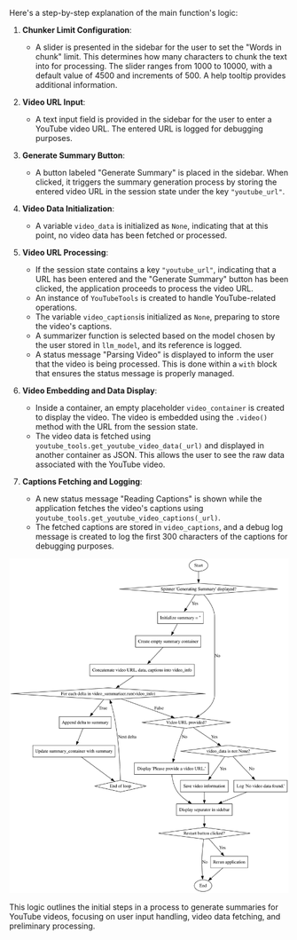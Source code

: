 Here's a step-by-step explanation of the main function's logic:

1. **Chunker Limit Configuration**: 
   - A slider is presented in the sidebar for the user to set the "Words in chunk" limit. This determines how many characters to chunk the text into for processing. The slider ranges from 1000 to 10000, with a default value of 4500 and increments of 500. A help tooltip provides additional information.

2. **Video URL Input**:
   - A text input field is provided in the sidebar for the user to enter a YouTube video URL. The entered URL is logged for debugging purposes.

3. **Generate Summary Button**:
   - A button labeled "Generate Summary" is placed in the sidebar. When clicked, it triggers the summary generation process by storing the entered video URL in the session state under the key `"youtube_url"`.

4. **Video Data Initialization**:
   - A variable `video_data` is initialized as `None`, indicating that at this point, no video data has been fetched or processed.

5. **Video URL Processing**:
   - If the session state contains a key `"youtube_url"`, indicating that a URL has been entered and the "Generate Summary" button has been clicked, the application proceeds to process the video URL.
   - An instance of `YouTubeTools` is created to handle YouTube-related operations.
   - The variable `video_captions`is initialized as `None`, preparing to store the video's captions.
   - A summarizer function is selected based on the model chosen by the user stored in `llm_model`, and its reference is logged.
   - A status message "Parsing Video" is displayed to inform the user that the video is being processed. This is done within a `with` block that ensures the status message is properly managed.

6. **Video Embedding and Data Display**:
   - Inside a container, an empty placeholder `video_container` is created to display the video. The video is embedded using the `.video()` method with the URL from the session state.
   - The video data is fetched using `youtube_tools.get_youtube_video_data(_url)` and displayed in another container as JSON. This allows the user to see the raw data associated with the YouTube video.

7. **Captions Fetching and Logging**:
   - A new status message "Reading Captions" is shown while the application fetches the video's captions using `youtube_tools.get_youtube_video_captions(_url)`.
   - The fetched captions are stored in `video_captions`, and a debug log message is created to log the first 300 characters of the captions for debugging purposes.



![SVG](main-app.svg)



This logic outlines the initial steps in a process to generate summaries for YouTube videos, focusing on user input handling, video data fetching, and preliminary processing.
